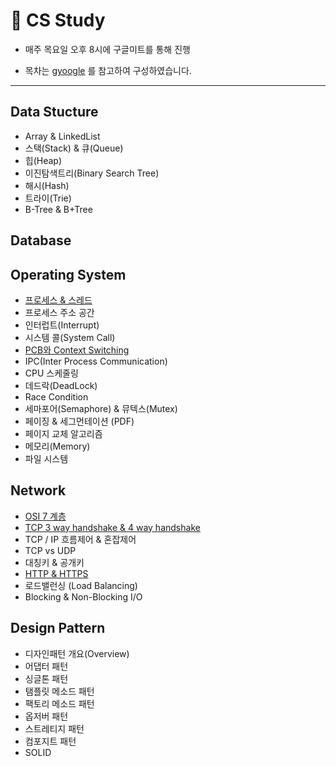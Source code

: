# 📖 CS Study



* 매주 목요일 오후 8시에 구글미트를 통해 진행

* 목차는  [gyoogle](https://github.com/gyoogle/tech-interview-for-developer) 를 참고하여 구성하였습니다.

  

---



## Data Stucture 

* Array & LinkedList
* 스택(Stack) & 큐(Queue)
* 힙(Heap)
* 이진탐색트리(Binary Search Tree)
* 해시(Hash)
* 트라이(Trie)
* B-Tree & B+Tree



## Database



## Operating System

* [프로세스 & 스레드](https://github.com/hk-bae/CS-Study/blob/main/OS/Process-and-Thread.md)
* 프로세스 주소 공간
* 인터럽트(Interrupt)
* 시스템 콜(System Call)
* [PCB와 Context Switching](https://github.com/hk-bae/CS-Study/blob/main/OS/PCB-and-Context-Swithcing.md)
* IPC(Inter Process Communication)
* CPU 스케줄링
* 데드락(DeadLock)
* Race Condition
* 세마포어(Semaphore) & 뮤텍스(Mutex)
* 페이징 & 세그먼테이션 (PDF)
* 페이지 교체 알고리즘
* 메모리(Memory)
* 파일 시스템



## Network

* [OSI 7 계층](https://github.com/hk-bae/CS-Study/blob/main/Network/network-osi-7-layers.md)
* [TCP 3 way handshake & 4 way handshake](https://github.com/hk-bae/CS-Study/blob/main/Network/TCP-3-way%20handshake-4-way-handshake.md)
* TCP / IP 흐름제어 & 혼잡제어
* TCP vs UDP 
* 대칭키 & 공개키
* [HTTP & HTTPS](https://github.com/hk-bae/CS-Study/blob/main/Network/http-and-https.md)
* 로드밸런싱 (Load Balancing)
* Blocking & Non-Blocking I/O

  

## Design Pattern

* 디자인패턴 개요(Overview)
* 어댑터 패턴
* 싱글톤 패턴
* 탬플릿 메소드 패턴
* 팩토리 메소드 패턴
* 옵저버 패턴
* 스트레티지 패턴
* 컴포지트 패턴
* SOLID

